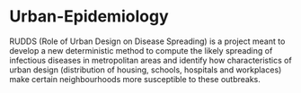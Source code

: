 # Urban-Epidemiology
RUDDS (Role of Urban Design on Disease Spreading) is a project meant to develop a new deterministic method to compute the likely spreading of infectious diseases in metropolitan areas and identify how characteristics of urban design (distribution of housing, schools, hospitals and workplaces) make certain neighbourhoods more susceptible to these outbreaks.
